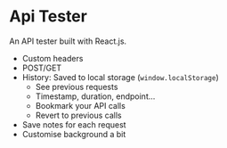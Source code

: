 # Api Tester

An API tester built with React.js.

- Custom headers
- POST/GET
- History: Saved to local storage (`window.localStorage`)
    - See previous requests
    - Timestamp, duration, endpoint...
    - Bookmark your API calls
    - Revert to previous calls
- Save notes for each request
- Customise background a bit
